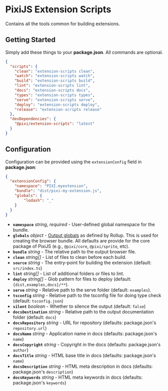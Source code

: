 # PixiJS Extension Scripts

Contains all the tools common for building extensions.

## Getting Started

Simply add these things to your **package.json**. All commands are optional.

```json
{
  "scripts": {
    "clean": "extension-scripts clean",
    "watch": "extension-scripts watch",
    "build": "extension-scripts build",
    "lint": "extension-scripts lint",
    "docs": "extension-scripts docs",
    "types": "extension-scripts types",
    "serve": "extension-scripts serve",
    "deploy": "extension-scripts deploy",
    "release": "extension-scripts release"
  },
  "devDependencies": {
    "@pixi/extension-scripts": "latest"
  }
}
```

## Configuration

Configuration can be provided using the `extensionConfig` field in **package.json**:

```json
{
  "extensionConfig": {
    "namespace": "PIXI.myextension",
    "bundle": "dist/pixi-my-extension.js",
    "globals": {
        "lodash": "_"
    }
  }
}
```

* **`namespace`** _string_, _required_ - User-defined global namespace for the bundle.
* **`globals`** _object_ - [Output globals](https://rollupjs.org/guide/en/#outputglobals) as defined by Rollup. This is used for creating the browser bundle. All defaults are provide for the core package of PixiJS (e.g., `@pixi/core`, `@pixi/sprite`, etc).
* **`bundle`** _string_ - The relative path to the output browser file.
* **`clean`** _string[]_ - List of files to clean before each build.
* **`source`** _string_ - The entry-point for building the extension (default: `src/index.ts`)
* **`lint`** _string[]_ - List of additional folders or files to lint.
* **`deploy`** _string[]_ - Glob pattern for files to deploy (default: `{dist,examples,docs}/**`).
* **`serve`** _string_ - Relative path to the serve folder (default: `examples`).
* **`tsconfig`** _string_ - Relative path to the tsconfig file for doing type check (default: `tsconfig.json`)
* **`silent`** _boolean_ - Whether to silence the output (default: `false`)
* **`docsDestination`** _string_ - Relative path to the output documentation folder (default: `docs`)
* **`docsRepository`** _string_ - URL for repository (defaults: package.json's `repository.url`)
* **`docsName`** _string_ - Application name in docs  (defaults: package.json's `name`)
* **`docsCopyright`** _string_ - Copyright in the docs (defaults: package.json's `author`)
* **`docsTitle`** _string_ - HTML base title in docs (defaults: package.json's `name`)
* **`docsDescription`** _string_ - HTML meta description in docs (defaults: package.json's `description`)
* **`docsKeywords`** _string_ - HTML meta keywords in docs (defaults: package.json's `keywords`)